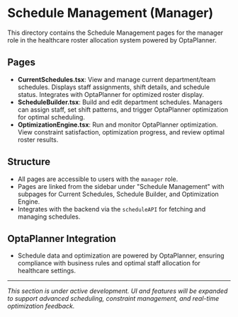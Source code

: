 # Schedule Management (Manager)

This directory contains the Schedule Management pages for the manager role in the healthcare roster allocation system powered by OptaPlanner.

## Pages

- **CurrentSchedules.tsx**: View and manage current department/team schedules. Displays staff assignments, shift details, and schedule status. Integrates with OptaPlanner for optimized roster display.
- **ScheduleBuilder.tsx**: Build and edit department schedules. Managers can assign staff, set shift patterns, and trigger OptaPlanner optimization for optimal scheduling.
- **OptimizationEngine.tsx**: Run and monitor OptaPlanner optimization. View constraint satisfaction, optimization progress, and review optimal roster results.

## Structure
- All pages are accessible to users with the `manager` role.
- Pages are linked from the sidebar under "Schedule Management" with subpages for Current Schedules, Schedule Builder, and Optimization Engine.
- Integrates with the backend via the `scheduleAPI` for fetching and managing schedules.

## OptaPlanner Integration
- Schedule data and optimization are powered by OptaPlanner, ensuring compliance with business rules and optimal staff allocation for healthcare settings.

---

_This section is under active development. UI and features will be expanded to support advanced scheduling, constraint management, and real-time optimization feedback._ 
